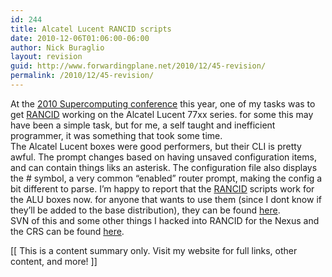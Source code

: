 ```yaml
---
id: 244
title: Alcatel Lucent RANCID scripts
date: 2010-12-06T01:06:00-06:00
author: Nick Buraglio
layout: revision
guid: http://www.forwardingplane.net/2010/12/45-revision/
permalink: /2010/12/45-revision/
---
```

At the [2010 Supercomputing conference](https://scinet.supercomputing.org/) this year, one of my tasks was to get [RANCID](http://shrubbery.net/rancid/) working on the Alcatel Lucent 77xx series. for some this may have been a simple task, but for me, a self taught and inefficient programmer, it was something that took some time.  
The Alcatel Lucent boxes were good performers, but their CLI is pretty awful. The prompt changes based on having unsaved configuration items, and can contain things liks an asterisk. The configuration file also displays the # symbol, a very common &#8220;enabled&#8221; router prompt, making the config a bit different to parse. I&#8217;m happy to report that the [RANCID](http://shrubbery.net/rancid/) scripts work for the ALU boxes now. for anyone that wants to use them (since I dont know if they&#8217;ll be added to the base distribution), they can be found [here](http://www.buraglio.com/scripts/alurancid/).  
SVN of this and some other things I hacked into RANCID for the Nexus and the CRS can be found [here](http://buraglio.com/dev/).

<div>
  [[ This is a content summary only. Visit my website for full links, other content, and more! ]]
</div>